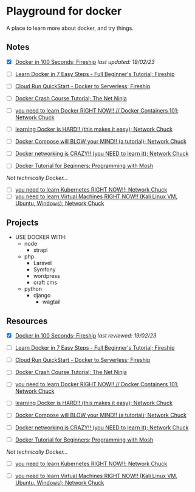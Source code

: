 # Playground for docker

A place to learn more about docker, and try things.

## Notes

- [x] [Docker in 100 Seconds; Fireship](notes/docker-in-100-seconds--fireship.md) *last updated: 19/02/23*
- [ ] [Learn Docker in 7 Easy Steps - Full Beginner's Tutorial; Fireship](notes/learn-docker-in-7-easy-steps-full-beginners-tutorial--fireship.md)
- [ ] [Cloud Run QuickStart - Docker to Serverless; Fireship](notes/cloud-run-quickstart-docker-to-serverless--fireship.md)

- [ ] [Docker Crash Course Tutorial; The Net Ninja](notes/docker-crash-course-tutorial--the-net-ninja.md)

- [ ] [you need to learn Docker RIGHT NOW!! // Docker Containers 101; Network Chuck](notes/you-need-to-learn-docker-right-now-docker-containers-101--network-chuck.md)
- [ ] [learning Docker is HARD!! (this makes it easy); Network Chuck](notes/learning-docker-is-hard-this-makes-it-easy--network-chuck.md)
- [ ] [Docker Compose will BLOW your MIND!! (a tutorial); Network Chuck](notes/docker-compose-will-blow-your-mind-a-tutorial--network-chuck.md)
- [ ] [Docker networking is CRAZY!! (you NEED to learn it); Network Chuck](notes/docker-networking-is-crazy-you-need-to-learn-it--network-chuck.md)

- [ ] [Docker Tutorial for Beginners; Programming with Mosh](notes/docker-tutorial-for-beginners--programming-with-mosh.md)

*Not technically Docker...*

- [ ] [you need to learn Kubernetes RIGHT NOW!!; Network Chuck](notes/you-need-to-learn-kubernetes-right-now--network-chuck.md)
- [ ] [you need to learn Virtual Machines RIGHT NOW!! (Kali Linux VM, Ubuntu, Windows); Network Chuck](notes/you-need-to-learn-virtual-machines-right-now-kali-linux-vm-ubuntu-windows--network-chuck.md)

## Projects

- USE DOCKER WITH:
    - node
        - strapi
    - php
        - Laravel
        - Symfony
        - wordpress
        - craft cms
    - python
        - django
            - wagtail

## Resources

- [x] [Docker in 100 Seconds; Fireship](https://www.youtube.com/watch?v=Gjnup-PuquQ) *last reviewed: 19/02/23*
- [ ] [Learn Docker in 7 Easy Steps - Full Beginner's Tutorial; Fireship](https://www.youtube.com/watch?v=gAkwW2tuIqE)
- [ ] [Cloud Run QuickStart - Docker to Serverless; Fireship](https://www.youtube.com/watch?v=3OP-q55hOUI)

- [ ] [Docker Crash Course Tutorial; The Net Ninja](https://www.youtube.com/playlist?list=PL4cUxeGkcC9hxjeEtdHFNYMtCpjNBm3h7)

- [ ] [you need to learn Docker RIGHT NOW!! // Docker Containers 101; Network Chuck](https://www.youtube.com/watch?v=eGz9DS-aIeY)
- [ ] [learning Docker is HARD!! (this makes it easy); Network Chuck](https://www.youtube.com/watch?v=iX0HbrfRyvc)
- [ ] [Docker Compose will BLOW your MIND!! (a tutorial); Network Chuck](https://www.youtube.com/watch?v=DM65_JyGxCo)
- [ ] [Docker networking is CRAZY!! (you NEED to learn it); Network Chuck](https://www.youtube.com/watch?v=bKFMS5C4CG0)

- [ ] [Docker Tutorial for Beginners; Programming with Mosh](https://www.youtube.com/watch?v=pTFZFxd4hOI)

*Not technically Docker...*

- [ ] [you need to learn Kubernetes RIGHT NOW!!; Network Chuck](https://www.youtube.com/watch?v=7bA0gTroJjw)
- [ ] [you need to learn Virtual Machines RIGHT NOW!! (Kali Linux VM, Ubuntu, Windows); Network Chuck](https://www.youtube.com/watch?v=wX75Z-4MEoM)






